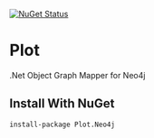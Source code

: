 [![NuGet Status](https://img.shields.io/nuget/v/Plot.svg)](https://www.nuget.org/packages/Plot/)

# Plot

.Net Object Graph Mapper for Neo4j

## Install With NuGet

    install-package Plot.Neo4j
